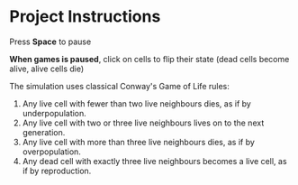 # Project Instructions

Press **Space** to pause

**When games is paused**, click on cells to flip their state (dead cells become alive, alive cells die)

The simulation uses classical Conway's Game of Life rules:
1. Any live cell with fewer than two live neighbours dies, as if by underpopulation.
2. Any live cell with two or three live neighbours lives on to the next generation.
3. Any live cell with more than three live neighbours dies, as if by overpopulation.
4. Any dead cell with exactly three live neighbours becomes a live cell, as if by reproduction.